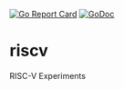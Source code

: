 [![Go Report Card](https://goreportcard.com/badge/github.com/deadsy/riscv)](https://goreportcard.com/report/github.com/deadsy/riscv)
[![GoDoc](https://godoc.org/github.com/deadsy/riscv?status.svg)](https://godoc.org/github.com/deadsy/riscv/rv)

# riscv
RISC-V Experiments
